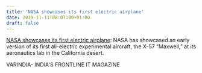 ```yaml
---
title: 'NASA showcases its first electric airplane'
date: 2019-11-11T08:07:00+01:00
draft: false
---
```


[NASA showcases its first electric airplane](https://varindia.com/news/nasa-showcases-its-first-electric-airplane-1#.XckIsJv2L_Y.blogger): NASA has showcased an early version of its first all-electric experimental aircraft, the X-57 “Maxwell,” at its aeronautics lab in the California desert.  
  
VARINDIA- INDIA'S FRONTLINE IT MAGAZINE